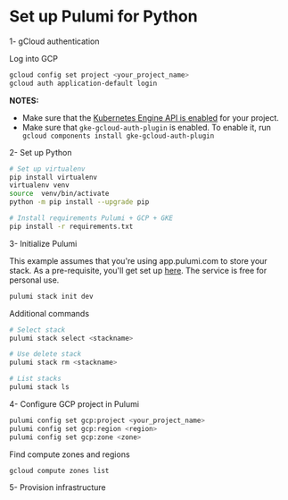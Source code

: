 # Set up Pulumi for Python

1- gCloud authentication

Log into GCP

```bash
gcloud config set project <your_project_name>
gcloud auth application-default login
```

**NOTES:**
* Make sure that the [Kubernetes Engine API is enabled](https://console.cloud.google.com/apis/api/container.googleapis.com) for your project.
* Make sure that `gke-gcloud-auth-plugin` is enabled. To enable it, run `  gcloud components install gke-gcloud-auth-plugin`

2- Set up Python

```bash
# Set up virtualenv
pip install virtualenv
virtualenv venv
source  venv/bin/activate
python -m pip install --upgrade pip

# Install requirements Pulumi + GCP + GKE
pip install -r requirements.txt
```

3- Initialize Pulumi

This example assumes that you're using app.pulumi.com to store your stack. As a pre-requisite, you'll get set up [here](https://app.pulumi.com/). The service is free for personal use.

```bash
pulumi stack init dev
```

Additional commands

```bash
# Select stack
pulumi stack select <stackname>

# Use delete stack
pulumi stack rm <stackname>

# List stacks
pulumi stack ls
```

4- Configure GCP project in Pulumi

```bash
pulumi config set gcp:project <your_project_name>
pulumi config set gcp:region <region>
pulumi config set gcp:zone <zone>
```

Find compute zones and regions

```bash
gcloud compute zones list
```


5- Provision infrastructure

